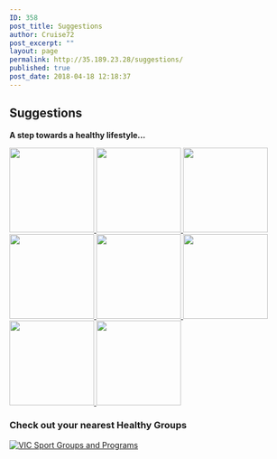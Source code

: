 ```yaml
---
ID: 358
post_title: Suggestions
author: Cruise72
post_excerpt: ""
layout: page
permalink: http://35.189.23.28/suggestions/
published: true
post_date: 2018-04-18 12:18:37
---
```

<h2>Suggestions</h2>		
		<p><strong>A step towards a healthy lifestyle...</strong></p>		
											<a href="http://www.cvdhelper.tk/smoking-suggestions/" data-elementor-open-lightbox="">
							<img width="150" height="150" src="http://35.189.23.28/wp-content/uploads/2018/04/ss-150x150.png" alt="" />								</a>
											<a href="http://www.cvdhelper.tk/alcohol-suggestions/" data-elementor-open-lightbox="">
							<img width="150" height="150" src="http://35.189.23.28/wp-content/uploads/2018/04/all-150x150.png" alt="" />								</a>
											<a href="http://www.cvdhelper.tk/healthy-food-suggestions/" data-elementor-open-lightbox="">
							<img width="150" height="150" src="http://35.189.23.28/wp-content/uploads/2018/04/icon-150x150.png" alt="" />								</a>
											<a href="http://www.cvdhelper.tk/stress-suggestions/" data-elementor-open-lightbox="">
							<img width="150" height="150" src="http://35.189.23.28/wp-content/uploads/2018/04/stress-3-150x150.png" alt="" />								</a>
											<a href="http://www.cvdhelper.tk/being-active-suggestions/" data-elementor-open-lightbox="">
							<img width="150" height="150" src="http://35.189.23.28/wp-content/uploads/2018/04/act-150x150.png" alt="" />								</a>
											<a href="http://www.cvdhelper.tk/cholesterol-suggestions/" data-elementor-open-lightbox="">
							<img width="150" height="150" src="http://35.189.23.28/wp-content/uploads/2018/04/chh-2-150x150.png" alt="" srcset="http://35.189.23.28/wp-content/uploads/2018/04/chh-2-150x150.png 150w, http://35.189.23.28/wp-content/uploads/2018/04/chh-2-300x297.png 300w, http://35.189.23.28/wp-content/uploads/2018/04/chh-2.png 416w" sizes="(max-width: 150px) 100vw, 150px" />								</a>
											<a href="http://www.cvdhelper.tk/blood-pressure-suggestions/" data-elementor-open-lightbox="">
							<img width="150" height="150" src="http://35.189.23.28/wp-content/uploads/2018/04/bppp-150x150.png" alt="" srcset="http://35.189.23.28/wp-content/uploads/2018/04/bppp-150x150.png 150w, http://35.189.23.28/wp-content/uploads/2018/04/bppp-300x298.png 300w, http://35.189.23.28/wp-content/uploads/2018/04/bppp.png 337w" sizes="(max-width: 150px) 100vw, 150px" />								</a>
											<a href="http://www.cvdhelper.tk/diabetes-suggestions/" data-elementor-open-lightbox="">
							<img width="150" height="150" src="http://35.189.23.28/wp-content/uploads/2018/04/dd-2-150x150.png" alt="" srcset="http://35.189.23.28/wp-content/uploads/2018/04/dd-2-150x150.png 150w, http://35.189.23.28/wp-content/uploads/2018/04/dd-2-300x297.png 300w" sizes="(max-width: 150px) 100vw, 150px" />								</a>
			<h3>Check out your nearest Healthy Groups</h3>		
			<noscript><a href='#'><img alt='VIC Sport Groups and Programs ' src='https:&#47;&#47;public.tableau.com&#47;static&#47;images&#47;IE&#47;IEProject_1&#47;excercisemap&#47;1_rss.png' style='border: none' /></a></noscript><object class='tableauViz'  style='display:none;'><param name='host_url' value='https%3A%2F%2Fpublic.tableau.com%2F' /> <param name='embed_code_version' value='3' /> <param name='site_root' value='' /><param name='name' value='IEProject_1&#47;excercisemap' /><param name='tabs' value='no' /><param name='toolbar' value='no' /><param name='static_image' value='https:&#47;&#47;public.tableau.com&#47;static&#47;images&#47;IE&#47;IEProject_1&#47;excercisemap&#47;1.png' /> <param name='animate_transition' value='yes' /><param name='display_static_image' value='yes' /><param name='display_spinner' value='yes' /><param name='display_overlay' value='yes' /><param name='display_count' value='yes' /></object>